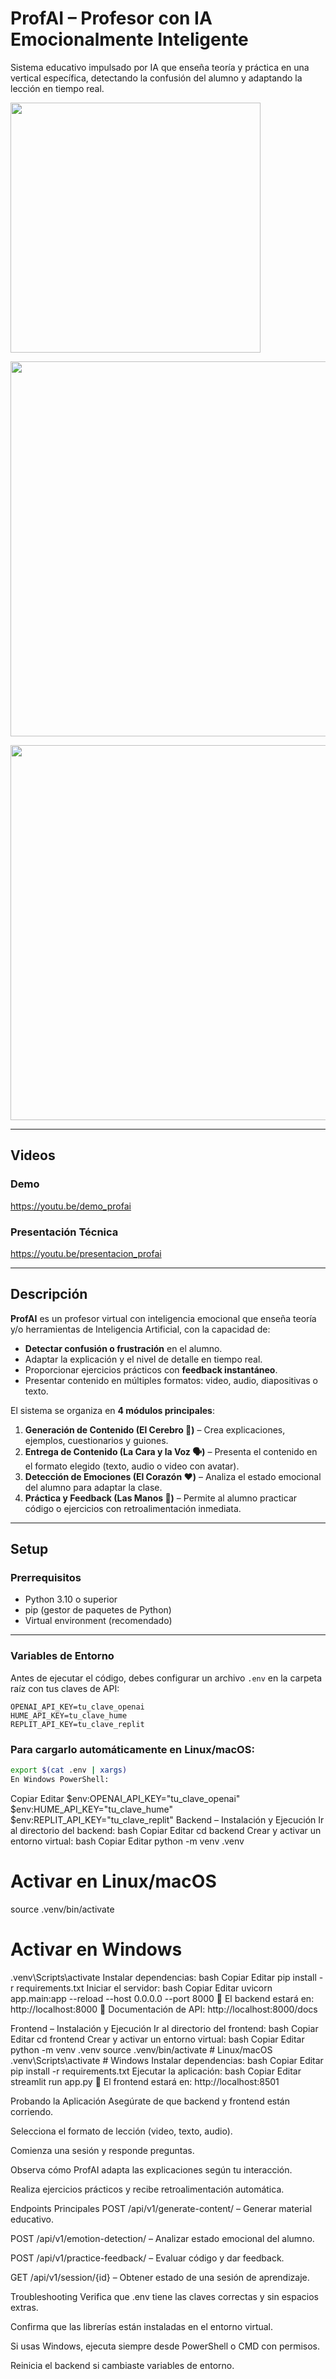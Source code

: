 # ProfAI – Profesor con IA Emocionalmente Inteligente

Sistema educativo impulsado por IA que enseña teoría y práctica en una vertical específica, detectando la confusión del alumno y adaptando la lección en tiempo real.  

<p align="left">
  <img src="https://github.com/Nightdragoon/StemFescHackProject/assets/logo.jpg" width="400"/>
</p>

<p align="right">
  <img src="https://github.com/Nightdragoon/StemFescHackProject/assets/banner.jpg" width="600"/>
</p>

<p align="center">
  <img src="[https://github.com/Nightdragoon/StemFescHackProject/assets](https://github.com/Nightdragoon/StemFescHackProject/blob/master/assets/background.png?raw=true)" width="600"/>
</p>

---

## Videos
### Demo
https://youtu.be/demo_profai

### Presentación Técnica
https://youtu.be/presentacion_profai

---

## Descripción

**ProfAI** es un profesor virtual con inteligencia emocional que enseña teoría y/o herramientas de Inteligencia Artificial, con la capacidad de:

- **Detectar confusión o frustración** en el alumno.
- Adaptar la explicación y el nivel de detalle en tiempo real.
- Proporcionar ejercicios prácticos con **feedback instantáneo**.
- Presentar contenido en múltiples formatos: video, audio, diapositivas o texto.

El sistema se organiza en **4 módulos principales**:
1. **Generación de Contenido (El Cerebro 🧠)** – Crea explicaciones, ejemplos, cuestionarios y guiones.
2. **Entrega de Contenido (La Cara y la Voz 🗣️)** – Presenta el contenido en el formato elegido (texto, audio o video con avatar).
3. **Detección de Emociones (El Corazón ❤️)** – Analiza el estado emocional del alumno para adaptar la clase.
4. **Práctica y Feedback (Las Manos 👐)** – Permite al alumno practicar código o ejercicios con retroalimentación inmediata.

---

## Setup

### Prerrequisitos
- Python 3.10 o superior
- pip (gestor de paquetes de Python)
- Virtual environment (recomendado)

---

### Variables de Entorno

Antes de ejecutar el código, debes configurar un archivo `.env` en la carpeta raíz con tus claves de API:

```env
OPENAI_API_KEY=tu_clave_openai
HUME_API_KEY=tu_clave_hume
REPLIT_API_KEY=tu_clave_replit
```
### Para cargarlo automáticamente en Linux/macOS:

```bash
export $(cat .env | xargs)
En Windows PowerShell:
```
Copiar
Editar
$env:OPENAI_API_KEY="tu_clave_openai"
$env:HUME_API_KEY="tu_clave_hume"
$env:REPLIT_API_KEY="tu_clave_replit"
Backend – Instalación y Ejecución
Ir al directorio del backend:
bash
Copiar
Editar
cd backend
Crear y activar un entorno virtual:
bash
Copiar
Editar
python -m venv .venv
# Activar en Linux/macOS
source .venv/bin/activate
# Activar en Windows
.venv\Scripts\activate
Instalar dependencias:
bash
Copiar
Editar
pip install -r requirements.txt
Iniciar el servidor:
bash
Copiar
Editar
uvicorn app.main:app --reload --host 0.0.0.0 --port 8000
📍 El backend estará en: http://localhost:8000
📍 Documentación de API: http://localhost:8000/docs

Frontend – Instalación y Ejecución
Ir al directorio del frontend:
bash
Copiar
Editar
cd frontend
Crear y activar un entorno virtual:
bash
Copiar
Editar
python -m venv .venv
source .venv/bin/activate  # Linux/macOS
.venv\Scripts\activate     # Windows
Instalar dependencias:
bash
Copiar
Editar
pip install -r requirements.txt
Ejecutar la aplicación:
bash
Copiar
Editar
streamlit run app.py
📍 El frontend estará en: http://localhost:8501

Probando la Aplicación
Asegúrate de que backend y frontend están corriendo.

Selecciona el formato de lección (video, texto, audio).

Comienza una sesión y responde preguntas.

Observa cómo ProfAI adapta las explicaciones según tu interacción.

Realiza ejercicios prácticos y recibe retroalimentación automática.

Endpoints Principales
POST /api/v1/generate-content/ – Generar material educativo.

POST /api/v1/emotion-detection/ – Analizar estado emocional del alumno.

POST /api/v1/practice-feedback/ – Evaluar código y dar feedback.

GET /api/v1/session/{id} – Obtener estado de una sesión de aprendizaje.

Troubleshooting
Verifica que .env tiene las claves correctas y sin espacios extras.

Confirma que las librerías están instaladas en el entorno virtual.

Si usas Windows, ejecuta siempre desde PowerShell o CMD con permisos.

Reinicia el backend si cambiaste variables de entorno.

